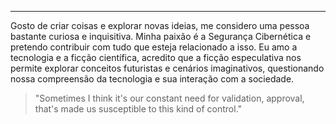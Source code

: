 
---

Gosto de criar coisas e explorar novas ideias, me considero uma pessoa bastante curiosa e inquisitiva. Minha paixão é a Segurança Cibernética e pretendo contribuir com tudo que esteja relacionado a isso. Eu amo a tecnologia e a ficção científica, acredito que a ficção especulativa nos permite explorar conceitos futuristas e cenários imaginativos, questionando nossa compreensão da tecnologia e sua interação com a sociedade.

> "Sometimes I think it's our constant need for validation, approval, that's made us susceptible to this kind of control."
